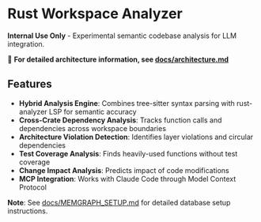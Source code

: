 # Rust Workspace Analyzer

**Internal Use Only** - Experimental semantic codebase analysis for LLM integration.

📖 **For detailed architecture information, see [docs/architecture.md](docs/architecture.md)**

## Features

- **Hybrid Analysis Engine**: Combines tree-sitter syntax parsing with rust-analyzer LSP for semantic accuracy
- **Cross-Crate Dependency Analysis**: Tracks function calls and dependencies across workspace boundaries  
- **Architecture Violation Detection**: Identifies layer violations and circular dependencies
- **Test Coverage Analysis**: Finds heavily-used functions without test coverage
- **Change Impact Analysis**: Predicts impact of code modifications
- **MCP Integration**: Works with Claude Code through Model Context Protocol

**Note**: See [docs/MEMGRAPH_SETUP.md](docs/MEMGRAPH_SETUP.md) for detailed database setup instructions.
